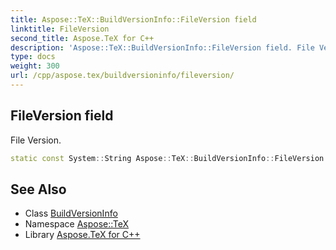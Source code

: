 ```yaml
---
title: Aspose::TeX::BuildVersionInfo::FileVersion field
linktitle: FileVersion
second_title: Aspose.TeX for C++
description: 'Aspose::TeX::BuildVersionInfo::FileVersion field. File Version in C++.'
type: docs
weight: 300
url: /cpp/aspose.tex/buildversioninfo/fileversion/
---
```

## FileVersion field


File Version.

```cpp
static const System::String Aspose::TeX::BuildVersionInfo::FileVersion
```

## See Also

* Class [BuildVersionInfo](../)
* Namespace [Aspose::TeX](../../)
* Library [Aspose.TeX for C++](../../../)
